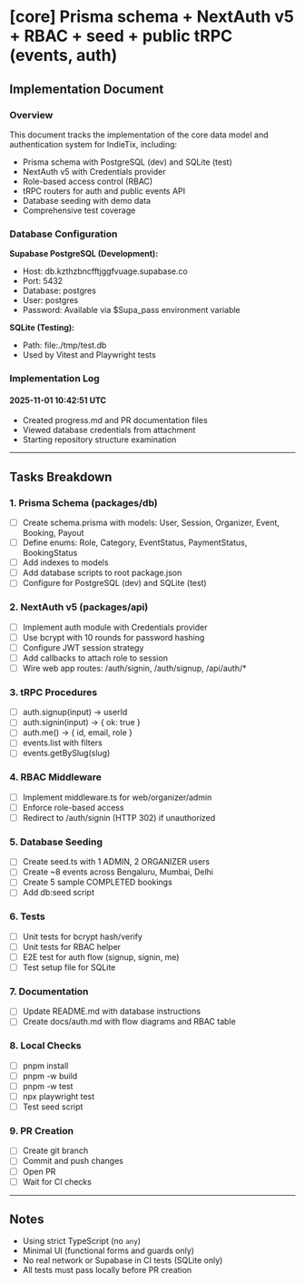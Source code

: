 # [core] Prisma schema + NextAuth v5 + RBAC + seed + public tRPC (events, auth)

## Implementation Document

### Overview
This document tracks the implementation of the core data model and authentication system for IndieTix, including:
- Prisma schema with PostgreSQL (dev) and SQLite (test)
- NextAuth v5 with Credentials provider
- Role-based access control (RBAC)
- tRPC routers for auth and public events API
- Database seeding with demo data
- Comprehensive test coverage

### Database Configuration
**Supabase PostgreSQL (Development):**
- Host: db.kzthzbncfftjggfvuage.supabase.co
- Port: 5432
- Database: postgres
- User: postgres
- Password: Available via $Supa_pass environment variable

**SQLite (Testing):**
- Path: file:./tmp/test.db
- Used by Vitest and Playwright tests

### Implementation Log

#### 2025-11-01 10:42:51 UTC
- Created progress.md and PR documentation files
- Viewed database credentials from attachment
- Starting repository structure examination

---

## Tasks Breakdown

### 1. Prisma Schema (packages/db)
- [ ] Create schema.prisma with models: User, Session, Organizer, Event, Booking, Payout
- [ ] Define enums: Role, Category, EventStatus, PaymentStatus, BookingStatus
- [ ] Add indexes to models
- [ ] Add database scripts to root package.json
- [ ] Configure for PostgreSQL (dev) and SQLite (test)

### 2. NextAuth v5 (packages/api)
- [ ] Implement auth module with Credentials provider
- [ ] Use bcrypt with 10 rounds for password hashing
- [ ] Configure JWT session strategy
- [ ] Add callbacks to attach role to session
- [ ] Wire web app routes: /auth/signin, /auth/signup, /api/auth/*

### 3. tRPC Procedures
- [ ] auth.signup(input) -> userId
- [ ] auth.signin(input) -> { ok: true }
- [ ] auth.me() -> { id, email, role }
- [ ] events.list with filters
- [ ] events.getBySlug(slug)

### 4. RBAC Middleware
- [ ] Implement middleware.ts for web/organizer/admin
- [ ] Enforce role-based access
- [ ] Redirect to /auth/signin (HTTP 302) if unauthorized

### 5. Database Seeding
- [ ] Create seed.ts with 1 ADMIN, 2 ORGANIZER users
- [ ] Create ~8 events across Bengaluru, Mumbai, Delhi
- [ ] Create 5 sample COMPLETED bookings
- [ ] Add db:seed script

### 6. Tests
- [ ] Unit tests for bcrypt hash/verify
- [ ] Unit tests for RBAC helper
- [ ] E2E test for auth flow (signup, signin, me)
- [ ] Test setup file for SQLite

### 7. Documentation
- [ ] Update README.md with database instructions
- [ ] Create docs/auth.md with flow diagrams and RBAC table

### 8. Local Checks
- [ ] pnpm install
- [ ] pnpm -w build
- [ ] pnpm -w test
- [ ] npx playwright test
- [ ] Test seed script

### 9. PR Creation
- [ ] Create git branch
- [ ] Commit and push changes
- [ ] Open PR
- [ ] Wait for CI checks

---

## Notes
- Using strict TypeScript (no `any`)
- Minimal UI (functional forms and guards only)
- No real network or Supabase in CI tests (SQLite only)
- All tests must pass locally before PR creation
